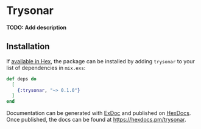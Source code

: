 # Trysonar

**TODO: Add description**

## Installation

If [available in Hex](https://hex.pm/docs/publish), the package can be installed
by adding `trysonar` to your list of dependencies in `mix.exs`:

```elixir
def deps do
  [
    {:trysonar, "~> 0.1.0"}
  ]
end
```

Documentation can be generated with [ExDoc](https://github.com/elixir-lang/ex_doc)
and published on [HexDocs](https://hexdocs.pm). Once published, the docs can
be found at <https://hexdocs.pm/trysonar>.

